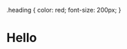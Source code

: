   .heading {
            color: red;
            font-size: 200px;
  }

<h1 class="heading">Hello</h1>
